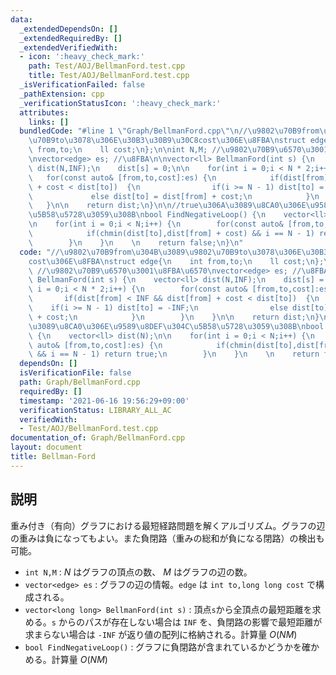 ```yaml
---
data:
  _extendedDependsOn: []
  _extendedRequiredBy: []
  _extendedVerifiedWith:
  - icon: ':heavy_check_mark:'
    path: Test/AOJ/BellmanFord.test.cpp
    title: Test/AOJ/BellmanFord.test.cpp
  _isVerificationFailed: false
  _pathExtension: cpp
  _verificationStatusIcon: ':heavy_check_mark:'
  attributes:
    links: []
  bundledCode: "#line 1 \"Graph/BellmanFord.cpp\"\n//\u9802\u70B9from\u304B\u3089\u9802\
    \u70B9to\u3078\u306E\u30B3\u30B9\u30C8cost\u306E\u8FBA\nstruct edge{\n    int\
    \ from,to;\n    ll cost;\n};\n\nint N,M; //\u9802\u70B9\u6570\u3001\u8FBA\u6570\
    \nvector<edge> es; //\u8FBA\n\nvector<ll> BellmanFord(int s) {\n    vector<ll>\
    \ dist(N,INF);\n    dist[s] = 0;\n\n    for(int i = 0;i < N * 2;i++) {\n     \
    \   for(const auto& [from,to,cost]:es) {\n            if(dist[from] < INF && dist[from]\
    \ + cost < dist[to])  {\n                if(i >= N - 1) dist[to] = -INF;\n   \
    \             else dist[to] = dist[from] + cost;\n            }\n        }\n \
    \   }\n\n    return dist;\n}\n\n//true\u306A\u3089\u8CA0\u306E\u9589\u8DEF\u304C\
    \u5B58\u5728\u3059\u308B\nbool FindNegativeLoop() {\n    vector<ll> dist(N);\n\
    \n    for(int i = 0;i < N;i++) {\n        for(const auto& [from,to,cost]:es) {\n\
    \            if(chmin(dist[to],dist[from] + cost) && i == N - 1) return true;\n\
    \        }\n    }\n    \n    return false;\n}\n"
  code: "//\u9802\u70B9from\u304B\u3089\u9802\u70B9to\u3078\u306E\u30B3\u30B9\u30C8\
    cost\u306E\u8FBA\nstruct edge{\n    int from,to;\n    ll cost;\n};\n\nint N,M;\
    \ //\u9802\u70B9\u6570\u3001\u8FBA\u6570\nvector<edge> es; //\u8FBA\n\nvector<ll>\
    \ BellmanFord(int s) {\n    vector<ll> dist(N,INF);\n    dist[s] = 0;\n\n    for(int\
    \ i = 0;i < N * 2;i++) {\n        for(const auto& [from,to,cost]:es) {\n     \
    \       if(dist[from] < INF && dist[from] + cost < dist[to])  {\n            \
    \    if(i >= N - 1) dist[to] = -INF;\n                else dist[to] = dist[from]\
    \ + cost;\n            }\n        }\n    }\n\n    return dist;\n}\n\n//true\u306A\
    \u3089\u8CA0\u306E\u9589\u8DEF\u304C\u5B58\u5728\u3059\u308B\nbool FindNegativeLoop()\
    \ {\n    vector<ll> dist(N);\n\n    for(int i = 0;i < N;i++) {\n        for(const\
    \ auto& [from,to,cost]:es) {\n            if(chmin(dist[to],dist[from] + cost)\
    \ && i == N - 1) return true;\n        }\n    }\n    \n    return false;\n}\n"
  dependsOn: []
  isVerificationFile: false
  path: Graph/BellmanFord.cpp
  requiredBy: []
  timestamp: '2021-06-16 19:56:29+09:00'
  verificationStatus: LIBRARY_ALL_AC
  verifiedWith:
  - Test/AOJ/BellmanFord.test.cpp
documentation_of: Graph/BellmanFord.cpp
layout: document
title: Bellman-Ford
---
```


## 説明

重み付き（有向）グラフにおける最短経路問題を解くアルゴリズム。グラフの辺の重みは負になってもよい。また負閉路（重みの総和が負になる閉路）の検出も可能。

- `int N,M` : $N$ はグラフの頂点の数、 $M$ はグラフの辺の数。
- `vector<edge> es` : グラフの辺の情報。`edge` は `int to,long long cost` で構成される。
- `vector<long long> BellmanFord(int s)` : 頂点`s`から全頂点の最短距離を求める。`s` からのパスが存在しない場合は `INF` を、負閉路の影響で最短距離が求まらない場合は `-INF` が返り値の配列に格納される。計算量 $O(NM)$
- `bool FindNegativeLoop()` : グラフに負閉路が含まれているかどうかを確かめる。計算量 $O(NM)$
